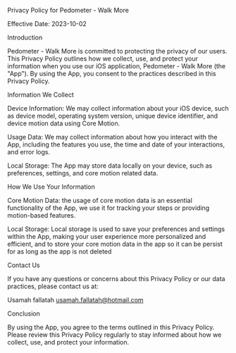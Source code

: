 Privacy Policy for Pedometer - Walk More

Effective Date: 2023-10-02

Introduction

Pedometer - Walk More is committed to protecting the privacy of our users. This Privacy Policy outlines how we collect, use, and protect your information when you use our iOS application, Pedometer - Walk More (the "App"). By using the App, you consent to the practices described in this Privacy Policy.

Information We Collect

Device Information: We may collect information about your iOS device, such as device model, operating system version, unique device identifier, and device motion data using Core Motion.

Usage Data: We may collect information about how you interact with the App, including the features you use, the time and date of your interactions, and error logs.

Local Storage: The App may store data locally on your device, such as preferences, settings, and core motion related data.

How We Use Your Information

Core Motion Data: the usage of core motion data is an essential functionality of the App, we use it for tracking your steps or providing motion-based features.

Local Storage: Local storage is used to save your preferences and settings within the App, making your user experience more personalized and efficient, and to store your core motion data in the app so it can be persist for as long as the app is not deleted


Contact Us

If you have any questions or concerns about this Privacy Policy or our data practices, please contact us at:

Usamah fallatah
usamah.fallatah@hotmail.com

Conclusion

By using the App, you agree to the terms outlined in this Privacy Policy. Please review this Privacy Policy regularly to stay informed about how we collect, use, and protect your information.
